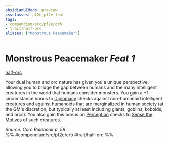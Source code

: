 ```yaml
---
obsidianUIMode: preview
cssclasses: pf2e,pf2e-feat
tags:
- compendium/src/pf2e/crb
- trait/half-orc
aliases: ["Monstrous Peacemaker"]
---
```

# Monstrous Peacemaker  *Feat 1*  
[half-orc](rules/traits/half-orc.md "Half-Orc Ancestry & Heritage Trait")  


Your dual human and orc nature has given you a unique perspective, allowing you to bridge the gap between humans and the many intelligent creatures in the world that humans consider monsters. You gain a +1 circumstance bonus to [Diplomacy](compendium/skills.md#Diplomacy) checks against non-humanoid intelligent creatures and against humanoids that are marginalized in human society (at the GM's discretion, but typically at least including giants, goblins, kobolds, and orcs). You also gain this bonus on [Perception](compendium/skills.md#Perception) checks to [Sense the Motives](rules/actions/sense-motive.md) of such creatures.

*Source: Core Rulebook p. 59*  
%% #compendium/src/pf2e/crb #trait/half-orc %%
